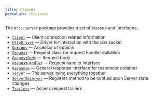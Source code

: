 ```yaml
---
title: Classes
permalink: /classes/
---
```

The `http-server` package provides a set of classes and interfaces:

- [`Client`](client.md) &mdash; Client connection related information
- [`HttpDriver`](http-driver.md) &mdash; Driver for interaction with the raw socket
- [`Options`](options.md) &mdash; Accessor of options
- [`Request`](request.md) &mdash; Request class for request handler callables
- [`RequestBody`](request-body.md) &mdash; Request body
- [`RequestHandler`](request-handler.md) &mdash; Request handler interface 
- [`Response`](response.md) &mdash; General response interface for responder callables
- [`Server`](server.md) &mdash; The server, tying everything together
- [`ServerObserver`](server-observer.md) &mdash; Registers method to be notified upon Server state changes
- [`Trailers`](trailers.md) &mdash; Access request trailers
